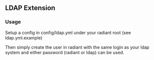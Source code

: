 ## LDAP Extension ##

### Usage ###

Setup a config in config/ldap.yml under your radiant root (see ldap.yml.example)

Then simply create the user in radiant with the same login as your ldap system and either password (radiant or ldap) can be used.

